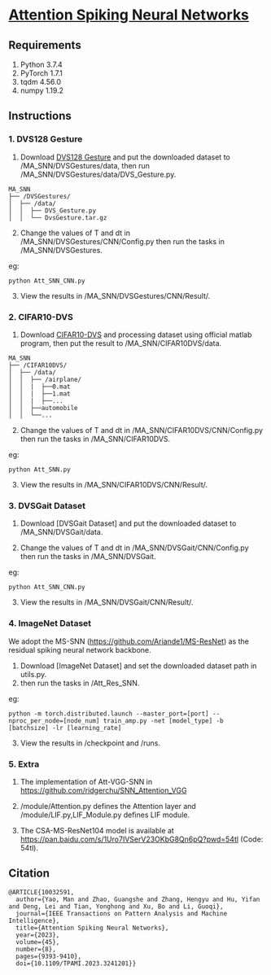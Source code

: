 # [Attention Spiking Neural Networks](https://ieeexplore.ieee.org/document/10032591)

## **Requirements**

1. Python 3.7.4
2. PyTorch 1.7.1
3. tqdm 4.56.0
4. numpy 1.19.2



## **Instructions**
### 1. DVS128 Gesture

1. Download [DVS128 Gesture](https://www.research.ibm.com/dvsgesture/) and put the downloaded dataset to /MA_SNN/DVSGestures/data, then run /MA_SNN/DVSGestures/data/DVS_Gesture.py.
```
MA_SNN
├── /DVSGestures/
│  ├── /data/
│  │  ├── DVS_Gesture.py
│  │  └── DvsGesture.tar.gz
```
2. Change the values of T and dt in /MA_SNN/DVSGestures/CNN/Config.py then run the tasks in /MA_SNN/DVSGestures.

eg:
```
python Att_SNN_CNN.py
```
3. View the results in /MA_SNN/DVSGestures/CNN/Result/.



### 2. CIFAR10-DVS
1. Download [CIFAR10-DVS](https://figshare.com/articles/dataset/CIFAR10-DVS_New/4724671/2) and processing dataset using official matlab program, then put the result to /MA_SNN/CIFAR10DVS/data.
```
MA_SNN
├── /CIFAR10DVS/
│  ├── /data/
│  │  ├── /airplane/
│  │  |  ├──0.mat
│  │  |  ├──1.mat
│  │  |  ├──...
│  │  ├──automobile
│  │  └──...
```
2. Change the values of T and dt in /MA_SNN/CIFAR10DVS/CNN/Config.py then run the tasks in /MA_SNN/CIFAR10DVS.

eg:
```
python Att_SNN.py
```
3. View the results in /MA_SNN/CIFAR10DVS/CNN/Result/.




### 3. DVSGait Dataset
1. Download [DVSGait Dataset] and put the downloaded dataset to /MA_SNN/DVSGait/data.

2. Change the values of T and dt in /MA_SNN/DVSGait/CNN/Config.py then run the tasks in /MA_SNN/DVSGait.

eg:
```
python Att_SNN_CNN.py
```
3. View the results in /MA_SNN/DVSGait/CNN/Result/.

### 4. ImageNet Dataset

We adopt the MS-SNN (https://github.com/Ariande1/MS-ResNet) as the residual spiking neural network backbone. 

1. Download [ImageNet Dataset] and set the downloaded dataset path in utils.py.
2. then run the tasks in /Att_Res_SNN.

eg:

```
python -m torch.distributed.launch --master_port=[port] --nproc_per_node=[node_num] train_amp.py -net [model_type] -b [batchsize] -lr [learning_rate]
```

3. View the results in /checkpoint and /runs.

### 5. Extra

1. The implementation of Att-VGG-SNN in https://github.com/ridgerchu/SNN_Attention_VGG

2. /module/Attention.py defines the  Attention layer and /module/LIF.py,LIF_Module.py defines LIF module.

3. The CSA-MS-ResNet104 model is available at https://pan.baidu.com/s/1Uro7IVSerV23OKbG8Qn6pQ?pwd=54tl (Code: 54tl).

   

## **Citation**
```
@ARTICLE{10032591,
  author={Yao, Man and Zhao, Guangshe and Zhang, Hengyu and Hu, Yifan and Deng, Lei and Tian, Yonghong and Xu, Bo and Li, Guoqi},
  journal={IEEE Transactions on Pattern Analysis and Machine Intelligence}, 
  title={Attention Spiking Neural Networks}, 
  year={2023},
  volume={45},
  number={8},
  pages={9393-9410},
  doi={10.1109/TPAMI.2023.3241201}}
```
